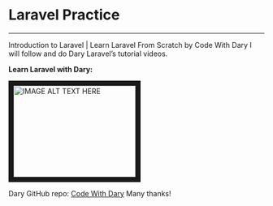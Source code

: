 # Laravel Practice
---
Introduction to Laravel | Learn Laravel From Scratch by Code With Dary
I will follow and do Dary Laravel’s tutorial videos. 

**Learn Laravel with Dary:**

<a href="http://www.youtube.com/watch?feature=player_embedded&v=lWQ0uozfWFA" target="_blank"><img src="http://img.youtube.com/vi/lWQ0uozfWFA/0.jpg" 
alt="IMAGE ALT TEXT HERE" width="240" height="180" border="10" /></a>

Dary GitHub repo: 
[Code With Dary](https://github.com/codewithdary)
Many thanks!
